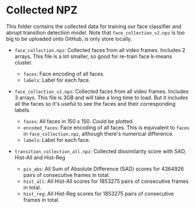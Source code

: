 # Collected NPZ

This folder contains the collected data for training our face classifier and abrupt transition detection model. Note that `face_collection_v2.npz` is too big to be uploaded onto GitHub, is only store locally.

- `face_collection.npz`: Collected faces from all video frames. Includes 2
  arrays. This file is a lot smaller, so good for re-train face k-means cluster.
    * `faces`: Face encoding of all faces.
    * `labels`: Label for each face.

- `face_collection_v2.npz`: Collected faces from all video frames. Includes 3
  arrays. This file is 3GB and will take a long time to load. But it includes
  all the faces so it's useful to see the faces and their corresponding labels.
    * `faces`: All faces in 150 x 150. Could be plotted.
    * `encoded_faces`: Face encoding of all faces. This is equivalent to `faces`
      in `face_collection.npz`, although there's numerical difference.
    * `labels`: Label for each face.

- `transition_collection_all.npz`: Collected dissimilarity score with SAD, Hist-All and Hist-Reg
    * `pix_abs`: All Sum of Absolute Difference (SAD) scores for 4364926 pairs of consecutive frames in total.
    * `hist_all`: All Hist-All scores for 1853275 pairs of consecutive frames in total.
    * `hist_reg`: All Hist-Reg scores for 1853275 pairs of consecutive frames in total.
